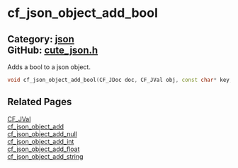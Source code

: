 [](../header.md ':include')

# cf_json_object_add_bool

Category: [json](/api_reference?id=json)  
GitHub: [cute_json.h](https://github.com/RandyGaul/cute_framework/blob/master/include/cute_json.h)  
---

Adds a bool to a json object.

```cpp
void cf_json_object_add_bool(CF_JDoc doc, CF_JVal obj, const char* key, bool val);
```

## Related Pages

[CF_JVal](/json/cf_jval.md)  
[cf_json_object_add](/json/cf_json_object_add.md)  
[cf_json_object_add_null](/json/cf_json_object_add_null.md)  
[cf_json_object_add_int](/json/cf_json_object_add_int.md)  
[cf_json_object_add_float](/json/cf_json_object_add_float.md)  
[cf_json_object_add_string](/json/cf_json_object_add_string.md)  
